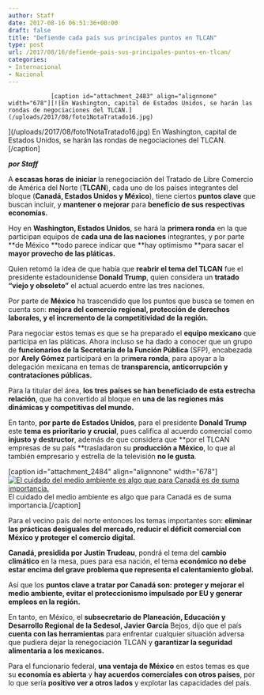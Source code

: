 ```yaml
---
author: Staff
date: 2017-08-16 06:51:36+00:00
draft: false
title: "Defiende cada país sus principales puntos en TLCAN"
type: post
url: /2017/08/16/defiende-pais-sus-principales-puntos-en-tlcan/
categories:
- Internacional
- Nacional
---
```



				[caption id="attachment_2483" align="alignnone" width="678"][![En Washington, capital de Estados Unidos, se harán las rondas de negociaciones del TLCAN.](/uploads/2017/08/foto1NotaTratado16.jpg)
](/uploads/2017/08/foto1NotaTratado16.jpg) En Washington, capital de Estados Unidos, se harán las rondas de negociaciones del TLCAN.[/caption]

_**por Staff**_

A **escasas horas de iniciar** la renegociación del Tratado de Libre Comercio de América del Norte (**TLCAN**), cada uno de los países integrantes del bloque (**Canadá, Estados Unidos y México**), tiene ciertos **puntos clave** que buscan incluir, y **mantener o mejorar** para **beneficio de sus respectivas economías.**

Hoy en **Washington, Estados Unidos**, se hará la **primera ronda** en la que participan equipos de **cada una de las naciones** integrantes, y por parte **de México **todo parece indicar que **hay optimismo **para sacar el **mayor provecho de las pláticas.**

Quien retomó la idea de que había que **reabrir el tema del TLCAN** fue el presidente estadounidense **Donald Trump**, quien considera un **tratado “viejo y obsoleto”** el actual acuerdo entre las tres naciones.

Por parte de **México** ha trascendido que los puntos que busca se tomen en cuenta son: **mejora del comercio regional, protección de derechos laborales, y el incremento de la competitividad de la región.**

Para negociar estos temas es que se ha preparado el **equipo mexicano** que participa en las pláticas. Ahora incluso se ha dado a conocer que un grupo de **funcionarios de la Secretaría de la Función Pública** (SFP), encabezada por **Arely Gómez** participará en la pri**mera ronda**, para apoyar a la delegación mexicana en temas de **transparencia, anticorrupción y contrataciones públicas.**

Para la titular del área, **los tres países se han beneficiado de esta estrecha relación**, que ha convertido al bloque en **una de las regiones más dinámicas y competitivas del mundo.**

En tanto, **por parte de Estados Unidos**, para el presidente **Donald Trump** este **tema es prioritario y crucial**, pues califica al acuerdo comercial como **injusto y destructor**, además de que considera que **por el TLCAN empresas de su país **trasladaron su **producción a México**, lo que al también empresario y estrella de la televisión **no le gusta**.

[caption id="attachment_2484" align="alignnone" width="678"][![El cuidado del medio ambiente es algo que para Canadá es de suma importancia.](/uploads/2017/08/foto2NotaTratado16.jpg)
](/uploads/2017/08/foto2NotaTratado16.jpg) El cuidado del medio ambiente es algo que para Canadá es de suma importancia.[/caption]

Para el vecino país del norte entonces los temas importantes son: **eliminar las prácticas desiguales del mercado, reducir el déficit comercial con México y proteger el comercio digital.**

**Canadá, presidida por Justin Trudeau**, pondrá el tema del **cambio climático** en la mesa, pues para esa nación, el tema **económico no debe estar encima del grave problema que representa el calentamiento global.**

Así que los **puntos clave a tratar por Canadá son: proteger y mejorar el medio ambiente, evitar el proteccionismo impulsado por EU y generar empleos en la región.**

En tanto, en México, el **subsecretario de Planeación, Educación y Desarrollo Regional de la Sedesol, Javier García** Bejos, dijo que el país **cuenta con las herramientas** para enfrentar cualquier situación adversa que pudiera dejar la renegociación TLCAN y **garantizar la seguridad alimentaria a los mexicanos.**

Para el funcionario federal, **una ventaja de México** en estos temas es que su **economía es abierta** y **hay acuerdos comerciales con otros países**, por lo que sería **positivo ver a otros lados** y explotar las capacidades del país. 		
